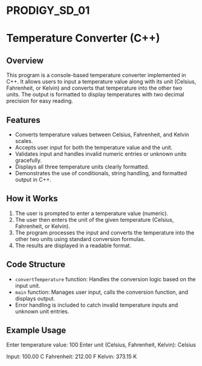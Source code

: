 # PRODIGY_SD_01
# Temperature Converter (C++)

## Overview

This program is a console-based temperature converter implemented in C++. It allows users to input a temperature value along with its unit (Celsius, Fahrenheit, or Kelvin) and converts that temperature into the other two units. The output is formatted to display temperatures with two decimal precision for easy reading.

## Features

- Converts temperature values between Celsius, Fahrenheit, and Kelvin scales.
- Accepts user input for both the temperature value and the unit.
- Validates input and handles invalid numeric entries or unknown units gracefully.
- Displays all three temperature units clearly formatted.
- Demonstrates the use of conditionals, string handling, and formatted output in C++.

## How it Works

1. The user is prompted to enter a temperature value (numeric).
2. The user then enters the unit of the given temperature (Celsius, Fahrenheit, or Kelvin).
3. The program processes the input and converts the temperature into the other two units using standard conversion formulas.
4. The results are displayed in a readable format.

## Code Structure

- `convertTemperature` function: Handles the conversion logic based on the input unit.
- `main` function: Manages user input, calls the conversion function, and displays output.
- Error handling is included to catch invalid temperature inputs and unknown unit entries.

## Example Usage

Enter temperature value: 100
Enter unit (Celsius, Fahrenheit, Kelvin): Celsius

Input: 100.00 C
Fahrenheit: 212.00 F
Kelvin: 373.15 K
